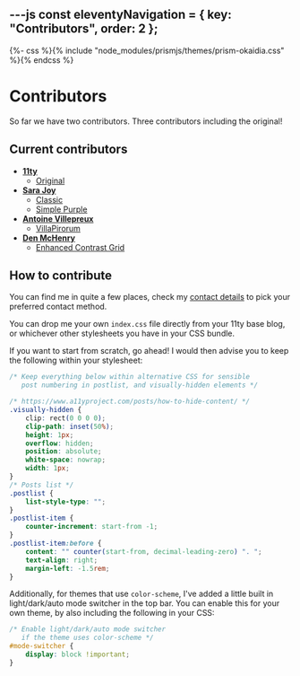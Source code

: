 ---js
const eleventyNavigation = {
	key: "Contributors",
	order: 2
};
---
{%- css %}{% include "node_modules/prismjs/themes/prism-okaidia.css" %}{% endcss %}

# Contributors

So far we have two contributors. Three contributors including the original!

## Current contributors

- **[11ty](https://www.11ty.dev/)**
  - [Original](?theme=original)
- **[Sara Joy](https://sarajoy.dev/)**
  - [Classic](?theme=classic)
  - [Simple Purple](?theme=simple-purple)
- **[Antoine Villepreux](https://villapirorum.netlify.app/web/)**
	- [VillaPirorum](?theme=villapirorum)
- **[Den McHenry](https://denmchenry.com/)**
	- [Enhanced Contrast Grid](?theme=enhanced-contrast-grid)

## How to contribute

You can find me in quite a few places, check my [contact details](https://sarajoy.dev/#find) to pick your preferred contact method.

You can drop me your own `index.css` file directly from your 11ty base blog, or whichever other stylesheets you have in your CSS bundle.

If you want to start from scratch, go ahead! I would then advise you to keep the following within your stylesheet:

```css
/* Keep everything below within alternative CSS for sensible
   post numbering in postlist, and visually-hidden elements */

/* https://www.a11yproject.com/posts/how-to-hide-content/ */
.visually-hidden {
	clip: rect(0 0 0 0);
	clip-path: inset(50%);
	height: 1px;
	overflow: hidden;
	position: absolute;
	white-space: nowrap;
	width: 1px;
}
/* Posts list */
.postlist {
	list-style-type: "";
}
.postlist-item {
	counter-increment: start-from -1;
}
.postlist-item:before {
	content: "" counter(start-from, decimal-leading-zero) ". ";
	text-align: right;
	margin-left: -1.5rem;
}
```
Additionally, for themes that use `color-scheme`, I've added a little built in light/dark/auto mode switcher in the top bar. You can enable this for your own theme, by also including the following in your CSS:
```css
/* Enable light/dark/auto mode switcher
   if the theme uses color-scheme */
#mode-switcher {
	display: block !important;
}
```